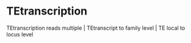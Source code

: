 # TEtranscription
TEtranscription reads multiple | TEtranscript to family level | TE local to locus level
